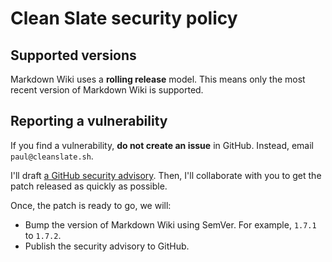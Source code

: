 # Clean Slate security policy

## Supported versions

Markdown Wiki uses a **rolling release** model. This means only the most recent version of Markdown Wiki is supported.

## Reporting a vulnerability

If you find a vulnerability, **do not create an issue** in GitHub. Instead, email `paul@cleanslate.sh`.

I'll draft [a GitHub security advisory](https://docs.github.com/en/code-security/repository-security-advisories/creating-a-repository-security-advisory). Then, I'll collaborate with you to get the patch released as quickly as possible.

Once, the patch is ready to go, we will:

- Bump the version of Markdown Wiki using SemVer. For example, `1.7.1` to `1.7.2`.
- Publish the security advisory to GitHub.
